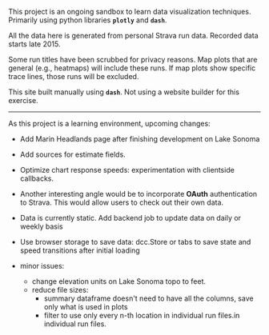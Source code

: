 This project is an ongoing sandbox to learn data visualization techniques. Primarily using python libraries **`plotly`** and **`dash`**.

All the data here is generated from personal Strava run data.  Recorded data starts late 2015.    

Some run titles have been scrubbed for privacy reasons. Map plots that are general (e.g., heatmaps) will include these runs. If map plots show specific trace lines, those runs will be excluded.

This site built manually using **``dash``**.  Not using a website builder for this exercise.


---
As this project is a learning environment, upcoming changes:

* Add Marin Headlands page after finishing development on Lake Sonoma

* Add sources for estimate fields.

* Optimize chart response speeds: experimentation with clientside callbacks.

* Another interesting angle would be to incorporate **OAuth** authentication to Strava. This would allow users to check out their own data.

* Data is currently static. Add backend job to update data on daily or weekly basis

* Use browser storage to save data: dcc.Store or tabs to save state and speed transitions after initial loading

* minor issues:
  * change elevation units on Lake Sonoma topo to feet.
  * reduce file sizes:
    * summary dataframe doesn't need to have all the columns, save only what is used in plots
    * filter to use only every n-th location in individual run files.in individual run files.